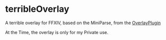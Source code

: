 # terribleOverlay
A terrible overlay for FFXIV, based on the MiniParse, from the [OverlayPlugin](https://github.com/ngld/OverlayPlugin)

At the Time, the overlay is only for my Private use.
